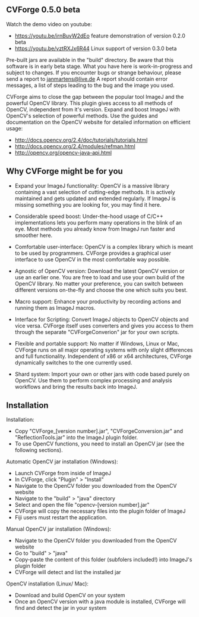 ## CVForge 0.5.0 beta

Watch the demo video on youtube:
* https://youtu.be/irnBuvW2dEo feature demonstration of version 0.2.0 beta
* https://youtu.be/vztRXJx6R44 Linux support of version 0.3.0 beta

Pre-built jars are available in the "build" directory.
Be aware that this software is in early beta stage. What you have here is work-in-progress and subject to changes.
If you encounter bugs or strange behaviour, please send a report to janmartens@live.de
A report should contain error messages, a list of steps leading to the bug and the image you used. 


CVForge aims to close the gap between the popular tool ImageJ and the powerful OpenCV library.
This plugin gives access to all methods of OpenCV, independent from it's version.
Expand and boost ImageJ with OpenCV's selection of powerful methods.
Use the guides and documentation on the OpenCV website for detailed information on efficient usage:
* http://docs.opencv.org/2.4/doc/tutorials/tutorials.html
* http://docs.opencv.org/2.4/modules/refman.html
* http://opencv.org/opencv-java-api.html


 
## Why CVForge might be for you

* Expand your ImageJ functionality:
OpenCV is a massive library containing a vast selection of cutting-edge methods.
It is actively maintained and gets updated and extended regularly.
If ImageJ is missing something you are looking for, you may find it here.

* Considerable speed boost:
Under-the-hood usage of C/C++ implementations lets you perform many operations in the blink of an eye.
Most methods you already know from ImageJ run faster and smoother here.

* Comfortable user-interface: 
OpenCV is a complex library which is meant to be used by programmers.
CVForge provides a graphical user interface to use OpenCV in the most comfortable way possible.

* Agnostic of OpenCV version:
Download the latest OpenCV version or use an earlier one.
You are free to load and use your own build of the OpenCV library.
No matter your preference, you can switch between different versions on-the-fly and choose the one which suits you best.

* Macro support:
Enhance your productivity by recording actions and running them as ImageJ macros.

* Interface for Scripting:
Convert ImageJ objects to OpenCV objects and vice versa.
CVForge itself uses converters and gives you access to them through the separate "CVForgeConverion" jar for your own scripts.

* Flexible and portable support:
No matter if Windows, Linux or Mac, CVForge runs on all major operating systems with only slight differences and full functionality.
Independent of x86 or x64 architectures, CVForge dynamically switches to the one currently used.

* Shard system:
Import your own or other jars with code based purely on OpenCV.
Use them to perform complex processing and analysis workflows and bring the results back into ImageJ.



## Installation

Installation:
* Copy "CVForge_[version number].jar", "CVForgeConversion.jar" and "ReflectionTools.jar" into the ImageJ plugin folder.
* To use OpenCV functions, you need to install an OpenCV jar (see the following sections).

Automatic OpenCV jar installation (Windows):
* Launch CVForge from inside of ImageJ
* In CVForge, click "Plugin" > "Install"
* Navigate to the OpenCV folder you downloaded from the OpenCV website
* Navigate to the "build" > "java" directory
* Select and open the file "opencv-[version number].jar"
* CVForge will copy the necessary files into the plugin folder of ImageJ
* Fiji users must restart the application.

Manual OpenCV jar installation (Windows):
* Navigate to the OpenCV folder you downloaded from the OpenCV website
* Go to "build" > "java"
* Copy-paste the content of this folder (subfolers included!) into ImageJ's plugin folder
* CVForge will detect and list the installed jar

OpenCV installation (Linux/ Mac):
* Download and build OpenCV on your system
* Once an OpenCV version with a java module is installed, CVForge will find and detect the jar in your system

